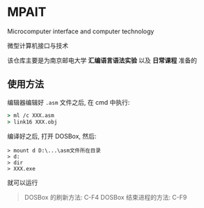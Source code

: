 # MPAIT

Microcomputer interface and computer technology

微型计算机接口与技术

该仓库主要是为南京邮电大学 **汇编语言语法实验** 以及 **日常课程** 准备的

## 使用方法

编辑器编辑好 `.asm` 文件之后, 在 cmd 中执行:

```cmd
> ml /c XXX.asm
> link16 XXX.obj
```

编译好之后, 打开 DOSBox, 然后:

```DOS
> mount d D:\...\asm文件所在目录
> d:
> dir
> XXX.exe
```

就可以运行

> DOSBox 的刷新方法: C-F4
> DOSBox 结束进程的方法: C-F9